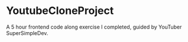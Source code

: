 # YoutubeCloneProject
A 5 hour frontend code along exercise I completed, guided by YouTuber SuperSimpleDev.
